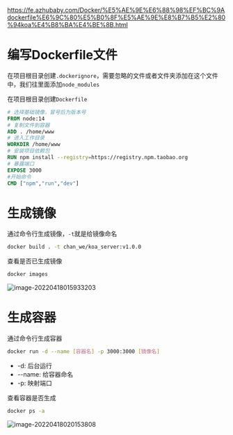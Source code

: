 <https://fe.azhubaby.com/Docker/%E5%AE%9E%E6%88%98%EF%BC%9Adockerfile%E6%9C%80%E5%B0%8F%E5%AE%9E%E8%B7%B5%E2%80%94koa%E4%B8%BA%E4%BE%8B.html>

# 编写Dockerfile文件

在项目根目录创建`.dockerignore`，需要忽略的文件或者文件夹添加在这个文件中，我们往里面添加`node_modules`

在项目根目录创建`Dockerfile`

```dockerfile
# 选择基础镜像，冒号后为版本号
FROM node:14
# 复制文件到容器
ADD . /home/www
# 进入工作目录
WORKDIR /home/www
# 安装项目依赖包
RUN npm install --registry=https://registry.npm.taobao.org
# 暴露端口
EXPOSE 3000
#开始命令
CMD ["npm","run","dev"]
```

# 生成镜像

通过命令行生成镜像，`-t`就是给镜像命名

```bash
docker build . -t chan_we/koa_server:v1.0.0
```

查看是否已生成镜像

```sh
docker images
```

![image-20220418015933203](http://picgo.chanwe.top/202204180159282.png)

# 生成容器

通过命令行生成容器

```bash
docker run -d --name [容器名] -p 3000:3000 [镜像名]
```

- -d: 后台运行
- --name: 给容器命名
- -p: 映射端口

查看容器是否生成

```sh
docker ps -a
```

![image-20220418020153808](C:\Users\chan_\AppData\Roaming\Typora\typora-user-images\image-20220418020153808.png)